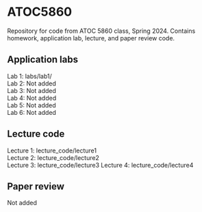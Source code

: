 # ATOC5860
Repository for code from ATOC 5860 class, Spring 2024. Contains homework, application lab, lecture, and paper review code.

## Application labs
Lab 1: labs/lab1/       
Lab 2: Not added  
Lab 3: Not added  
Lab 4: Not added  
Lab 5: Not added  
Lab 6: Not added  

## Lecture code
Lecture 1: lecture_code/lecture1  
Lecture 2: lecture_code/lecture2  
Lecture 3: lecture_code/lecture3 
Lecture 4: lecture_code/lecture4     

## Paper review
Not added
